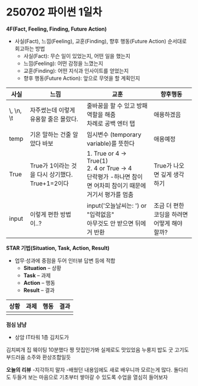 # 250702 파이썬 1일차

**4F(Fact, Feeling, Finding, Future Action)**
- 사실(Fact), 느낌(Feeling), 교훈(Finding), 향후 행동(Future Action) 순서대로 회고하는 방법
    - 사실(Fact): 무슨 일이 있었는지, 어떤 일을 했는지
    - 느낌(Feeling): 어떤 감정을 느꼈는지
    - 교훈(Finding): 어떤 지식과 인사이트를 얻었는지
    - 향후 행동(Future Action): 앞으로 무엇을 할 계획인지

|사실|느낌|교훈|향후행동|
|----|----|----|-------|
| \\, \n, \t  | 자주썼는데 이렇게 유용할 줄은 몰랐다.  | 줄바꿈을 할 수 있고 방패역할을 해줌 <br> 차례로 공백 엔터 탭 | 애용하겠음
|temp | 기온 말하는 건줄 알았다 바보|임시변수 (temporary variable)를 뜻한다| 애용예정
|True| True가 1이라는 것을 다시 상기했다. True+1=2이다| 1. True or 4 -> True(1) <br> 2. 4 or True -> 4 <br> 단락평가 -하나면 참이면 어차피 참이기 때문에 거기서 평가를 멈춤 | True가 나오면 깊게 생각하기
|input|이렇게 편한 방법이..?|input('오늘날씨는: ') or "입력없음" <br> 아무것도 안 받으면 뒤에 거 반환| 조금 더 편한 코딩을 하려면 어떻게 해야 할까?|



**STAR 기법(Situation, Task, Action, Result)**
- 업무·성과에 중점을 두어 인터뷰 답변 등에 적합
    - **Situation** – 상황
    - **Task** – 과제
    - **Action** – 행동
    - **Result** – 결과


|상황|과제|행동|결과|
|----|----|----|-------|
|   |   |   |


**점심 냠냠**
- 상암 IT타워 1층 김치도가

김치찌개 집 웨이팅 10분했다 짱 맛집인가봐 실제로도 맛있었음 누룽지 밥도 굿 고기도 부드러움 소주와 환상조합일듯


**오늘의 리뷰**
-지각하지 말자
-배웠던 내용임에도 새로 배우니까 모르는게 많다. 돌다리도 두들겨 보는 마음으로 기초부터 쌓아갈 수 있도록 수업을 열심히 들어보자
